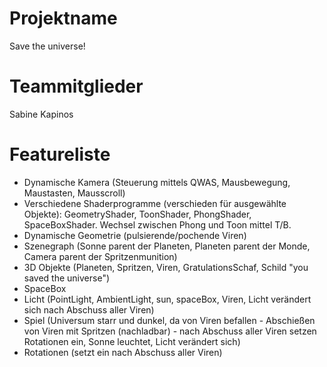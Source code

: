 # Projektname
Save the universe!

# Teammitglieder
Sabine Kapinos

# Featureliste 
- Dynamische Kamera (Steuerung mittels QWAS, Mausbewegung, Maustasten, Mausscroll)
- Verschiedene Shaderprogramme (verschieden für ausgewählte Objekte): GeometryShader, ToonShader, PhongShader, SpaceBoxShader. Wechsel zwischen Phong und Toon mittel T/B.
- Dynamische Geometrie (pulsierende/pochende Viren)
- Szenegraph (Sonne parent der Planeten, Planeten parent der Monde, Camera parent der Spritzenmunition)
- 3D Objekte (Planeten, Spritzen, Viren, GratulationsSchaf, Schild "you saved the universe")
- SpaceBox
- Licht (PointLight, AmbientLight, sun, spaceBox, Viren, Licht verändert sich nach Abschuss aller Viren)
- Spiel (Universum starr und dunkel, da von Viren befallen - Abschießen von Viren mit Spritzen (nachladbar) - nach Abschuss aller Viren setzen Rotationen ein, Sonne leuchtet,   Licht verändert sich)
- Rotationen (setzt ein nach Abschuss aller Viren)

